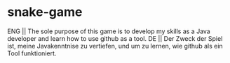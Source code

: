 # snake-game
ENG || The sole purpose of this game is to develop my skills as a Java developer and learn how to use github as a tool.
DE || Der Zweck der Spiel ist, meine Javakenntnise zu vertiefen, und um zu lernen, wie github als ein Tool funktioniert.
